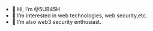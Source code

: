 - 👋 Hi, I’m @5UB45H
- 👀 I’m interested in web technologies, web security,etc.
- 🌱 I’m also web3 security enthusiast.

<!---
5UB45H/5UB45H is a ✨ special ✨ repository because its `README.md` (this file) appears on your GitHub profile.
You can click the Preview link to take a look at your changes.
--->
